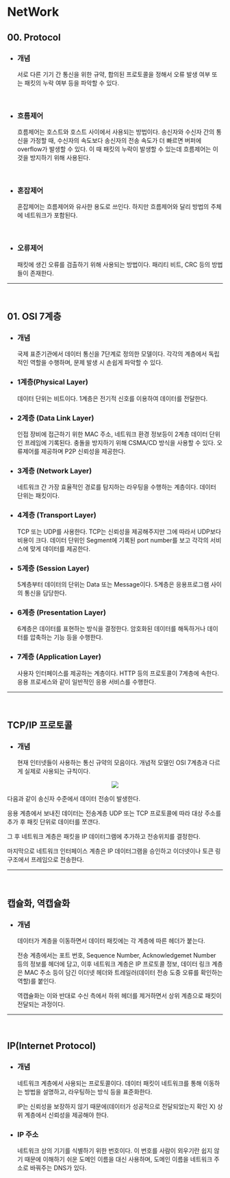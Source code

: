 # NetWork

## 00. Protocol

- ### 개념
  서로 다른 기기 간 통신을 위한 규약, 합의된 프로토콜을 정해서 오류 발생 여부 또는 패킷의 누락 여부 등을 파악할 수 있다.

<br/>

- ### 흐름제어
  흐름제어는 호스트와 호스트 사이에서 사용되는 방법이다. 송신자와 수신자 간의 통신을 가정할 때, 수신자의 속도보다 송신자의 전송 속도가 더 빠르면 버퍼에 overflow가 발생할 수 있다. 이 때 패킷의 누락이 발생할 수 있는데 흐름제어는 이것을 방지하기 위해 사용된다.

<br/>

- ### 혼잡제어
  혼잡제어는 흐름제어와 유사한 용도로 쓰인다. 하지만 흐름제어와 달리 방법의 주체에 네트워크가 포함된다.

<br/>

- ### 오류제어
  패킷에 생긴 오류를 검출하기 위해 사용되는 방법이다. 패리티 비트, CRC 등의 방법들이 존재한다.

---

<br/>

## 01. OSI 7계층

- ### 개념

  국제 표준기관에서 데이터 통신을 7단계로 정의한 모델이다. 각각의 계층에서 독립적인 역할을 수행하며, 문제 발생 시 손쉽게 파악할 수 있다.

- ### 1계층(Physical Layer)

  데이터 단위는 비트이다. 1계층은 전기적 신호를 이용하여 데이터를 전달한다.

- ### 2계층 (Data Link Layer)

  인접 장비에 접근하기 위한 MAC 주소, 네트워크 환경 정보등이 2계층 데이터 단위인 프레임에 기록된다. 충돌을 방지하기 위해 CSMA/CD 방식을 사용할 수 있다. 오류제어를 제공하며 P2P 신뢰성을 제공한다.

- ### 3계층 (Network Layer)

  네트워크 간 가장 효율적인 경로를 탐지하는 라우팅을 수행하는 계층이다. 데이터 단위는 패킷이다.

- ### 4계층 (Transport Layer)

  TCP 또는 UDP를 사용한다. TCP는 신뢰성을 제공해주지만 그에 따라서 UDP보다 비용이 크다. 데이터 단위인 Segment에 기록된 port number를 보고 각각의 서비스에 맞게 데이터를 제공한다.

- ### 5계층 (Session Layer)

  5계층부터 데이터의 단위는 Data 또는 Message이다. 5계층은 응용프로그램 사이의 통신을 담당한다.

- ### 6계층 (Presentation Layer)

  6계층은 데이터를 표현하는 방식을 결정한다. 암호화된 데이터를 해독하거나 데이터를 압축하는 기능 등을 수행한다.

- ### 7계층 (Application Layer)
  사용자 인터페이스를 제공하는 계층이다. HTTP 등의 프로토콜이 7계층에 속한다. 응용 프로세스와 같이 일반적인 응용 서비스를 수행한다.

---

<br />

## TCP/IP 프로토콜

- ### 개념
  현재 인터넷들이 사용하는 통신 규약의 모음이다. 개념적 모델인 OSI 7계층과 다르게 실제로 사용되는 규칙이다.

<p align="center"><img src="https://www.ibm.com/docs/ko/ssw_aix_71/network/figures/comma28.jpg"></p>

다음과 같이 송신자 수준에서 데이터 전송이 발생한다.

응용 계층에서 보내진 데이터는 전송계층 UDP 또는 TCP 프로토콜에 따라 대상 주소를 추가 후 패킷 단위로 데이터를 쪼갠다.

그 후 네트워크 계층은 패킷을 IP 데이터그램에 추가하고 전송위치를 결정한다.

마지막으로 네트워크 인터페이스 계층은 IP 데이터그램을 승인하고 이더넷이나 토큰 링 구조에서 프레임으로 전송한다.

---

<br />

## 캡슐화, 역캡슐화

- ### 개념

  데이터가 계층을 이동하면서 데이터 패킷에는 각 계층에 따른 헤더가 붙는다.

  전송 계층에서는 포트 번호, Sequence Number, Acknowledgemet Number 등의 정보를 헤더에 담고, 이후 네트워크 계층은 IP 프로토콜 정보, 데이터 링크 계층은 MAC 주소 등이 담긴 이더넷 헤더와 트레일러(데이터 전송 도중 오류를 확인하는 역할)를 붙인다.

  역캡슐화는 이와 반대로 수신 측에서 하위 헤더를 제거하면서 상위 계층으로 패킷이 전달되는 과정이다.

---

<br />

## IP(Internet Protocol)

- ### 개념

  네트워크 계층에서 사용되는 프로토콜이다. 데이터 패킷이 네트워크를 통해 이동하는 방법을 설명하고, 라우팅하는 방식 등을 표준화한다.

  IP는 신뢰성을 보장하지 않기 때문에(데이터가 성공적으로 전달되었는지 확인 X) 상위 계층에서 신뢰성을 제공해야 한다.

- ### IP 주소
  네트워크 상의 기기를 식별하기 위한 번호이다. 이 번호를 사람이 외우기란 쉽지 않기 때문에 이해하기 쉬운 도메인 이름을 대신 사용하며, 도메인 이름을 네트워크 주소로 바꿔주는 DNS가 있다.
